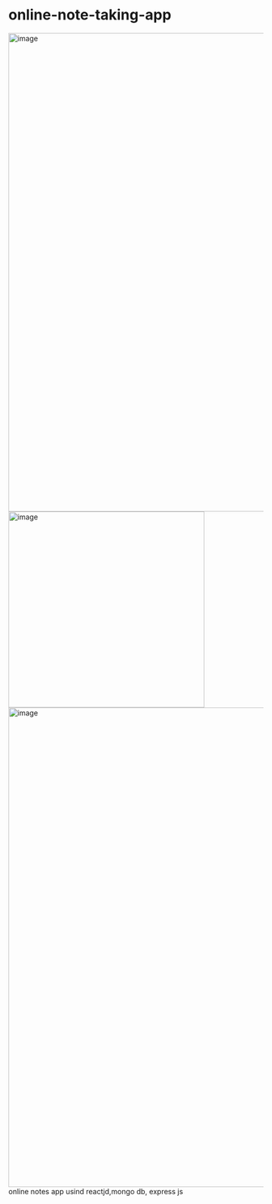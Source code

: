 # online-note-taking-app
<img width="945" alt="image" src="https://github.com/slytechiefrommagentashore/online-note-taking-app/assets/97241435/a484202e-1dd3-40b9-93b1-c94bffd04c8d">
<img width="387" alt="image" src="https://github.com/slytechiefrommagentashore/online-note-taking-app/assets/97241435/e9efb2fc-450f-45c5-bd81-45d2fc771384">
<img width="947" alt="image" src="https://github.com/slytechiefrommagentashore/online-note-taking-app/assets/97241435/1858b8fd-e32f-415c-82ab-fadad1066e5d">
online notes app usind reactjd,mongo db, express js 
